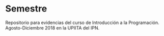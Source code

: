 # Semestre
Repositorio para evidencias del curso de Introducción a la Programación. Agosto-Diciembre 2018 en la UPIITA del IPN.

